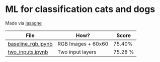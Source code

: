 # ML for classification cats and dogs

Made via [lasagne](https://lasagne.readthedocs.io/en/latest/user/installation.html)

File | How? | Score
------------ | ------------- | -------------
[baseline_rgb.ipynb](https://github.com/xenx/cats-dogs_ml/blob/master/baseline_rgb.ipynb) | RGB Images + 60x60 | 75.40%
[two_inputs.ipynb](https://everware.rep.school.yandex.net/user/xenx/notebooks/cats-dogs_ml/baseline_rgb.ipynb) | Two input layers | 75.28 %
